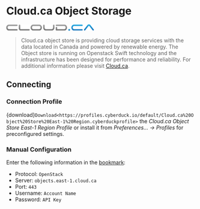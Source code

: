 Cloud.ca Object Storage
====

![Cloud.ca Logo](_images/Cloud.ca_logo.png)

> Cloud.ca object store is providing cloud storage services with the data located in Canada and powered by renewable energy. The Object store is running on Openstack Swift technology and the infrastructure has been designed for performance and reliability. For additional information please visit [Cloud.ca](http://www.cloud.ca/).

## Connecting

### Connection Profile

{download}`Download<https://profiles.cyberduck.io/default/Cloud.ca%20Object%20Store%20East-1%20Region.cyberduckprofile>` the *Cloud.ca Object Store East-1 Region Profile* or install it from *Preferences… → Profiles* for preconfigured settings.

### Manual Configuration

Enter the following information in the [bookmark](../../cyberduck/bookmarks.md):

- Protocol: `OpenStack`
- Server: `objects.east-1.cloud.ca`
- Port: `443`
- Username: `Account Name`
- Password: `API Key`
